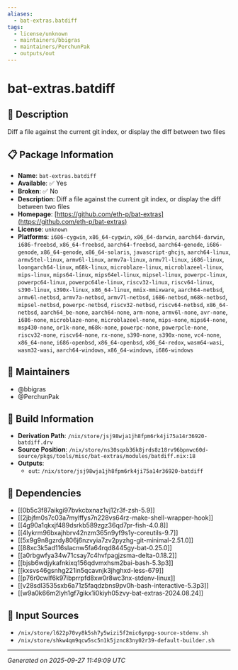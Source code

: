 ```yaml
---
aliases:
  - bat-extras.batdiff
tags:
  - license/unknown
  - maintainers/bbigras
  - maintainers/PerchunPak
  - outputs/out
---
```


# bat-extras.batdiff

## 📝 Description

Diff a file against the current git index, or display the diff between two files

## 📋 Package Information

- **Name**: `bat-extras.batdiff`
- **Available**: ✅ Yes
- **Broken**: ✅ No
- **Description**: Diff a file against the current git index, or display the diff between two files
- **Homepage**: [https://github.com/eth-p/bat-extras](https://github.com/eth-p/bat-extras)
- **License**: `unknown`
- **Platforms**: `i686-cygwin`, `x86_64-cygwin`, `x86_64-darwin`, `aarch64-darwin`, `i686-freebsd`, `x86_64-freebsd`, `aarch64-freebsd`, `aarch64-genode`, `i686-genode`, `x86_64-genode`, `x86_64-solaris`, `javascript-ghcjs`, `aarch64-linux`, `armv5tel-linux`, `armv6l-linux`, `armv7a-linux`, `armv7l-linux`, `i686-linux`, `loongarch64-linux`, `m68k-linux`, `microblaze-linux`, `microblazeel-linux`, `mips-linux`, `mips64-linux`, `mips64el-linux`, `mipsel-linux`, `powerpc-linux`, `powerpc64-linux`, `powerpc64le-linux`, `riscv32-linux`, `riscv64-linux`, `s390-linux`, `s390x-linux`, `x86_64-linux`, `mmix-mmixware`, `aarch64-netbsd`, `armv6l-netbsd`, `armv7a-netbsd`, `armv7l-netbsd`, `i686-netbsd`, `m68k-netbsd`, `mipsel-netbsd`, `powerpc-netbsd`, `riscv32-netbsd`, `riscv64-netbsd`, `x86_64-netbsd`, `aarch64_be-none`, `aarch64-none`, `arm-none`, `armv6l-none`, `avr-none`, `i686-none`, `microblaze-none`, `microblazeel-none`, `mips-none`, `mips64-none`, `msp430-none`, `or1k-none`, `m68k-none`, `powerpc-none`, `powerpcle-none`, `riscv32-none`, `riscv64-none`, `rx-none`, `s390-none`, `s390x-none`, `vc4-none`, `x86_64-none`, `i686-openbsd`, `x86_64-openbsd`, `x86_64-redox`, `wasm64-wasi`, `wasm32-wasi`, `aarch64-windows`, `x86_64-windows`, `i686-windows`
## 👥 Maintainers

- @bbigras
- @PerchunPak


## 🔧 Build Information

- **Derivation Path**: `/nix/store/jsj98wja1jh8fpm6rk4ji75a14r36920-batdiff.drv`
- **Source Position**: `/nix/store/ns30sqxb36k8jrds8z18rv96bpnwc60d-source/pkgs/tools/misc/bat-extras/modules/batdiff.nix:18`
- **Outputs**:
  - `out`:  `/nix/store/jsj98wja1jh8fpm6rk4ji75a14r36920-batdiff`

## 🔗 Dependencies

- [[0b5c3f87aikgi97bvkcbxnaz1vj12r3f-zsh-5.9]]
- [[2jbjfm0s7c03a7mylffys7n228vs64rz-make-shell-wrapper-hook]]
- [[4g90a1qkxjf489dsrkb589zgz36qd7pr-fish-4.0.8]]
- [[4lykrm96bxajhbrv42nzm365n9yf9s1y-coreutils-9.7]]
- [[5x9g9n8gzrdy806j6nzvyia7zv2pyzhg-git-minimal-2.51.0]]
- [[88xc3k5ad116slacnw5fa64rqd8445gy-bat-0.25.0]]
- [[a0rbgwfya34w71csay7c4hvfpagjzsma-delta-0.18.2]]
- [[bjsb6wdjykafnkixq156qdvmxhsm2bai-bash-5.3p3]]
- [[kxsvs46gsnhg221in5qcavnjk3jhghxd-less-679]]
- [[p76r0cwlf6k97ibprrpfd8xw0r8wc3nx-stdenv-linux]]
- [[v28sdl3535sxb6a71z5faqdzbns9pv0h-bash-interactive-5.3p3]]
- [[w9a0k66m2lyh1gf7gikx1i0kiyh05zvy-bat-extras-2024.08.24]]

## 📁 Input Sources

- `/nix/store/l622p70vy8k5sh7y5wizi5f2mic6ynpg-source-stdenv.sh`
- `/nix/store/shkw4qm9qcw5sc5n1k5jznc83ny02r39-default-builder.sh`

---
*Generated on 2025-09-27 11:49:09 UTC*
